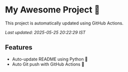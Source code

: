 # My Awesome Project 🚀

This project is automatically updated using GitHub Actions.

_Last updated: 2025-05-25 20:22:29 IST_

## Features
- Auto-update README using Python 🐍
- Auto Git push with GitHub Actions 🤖
